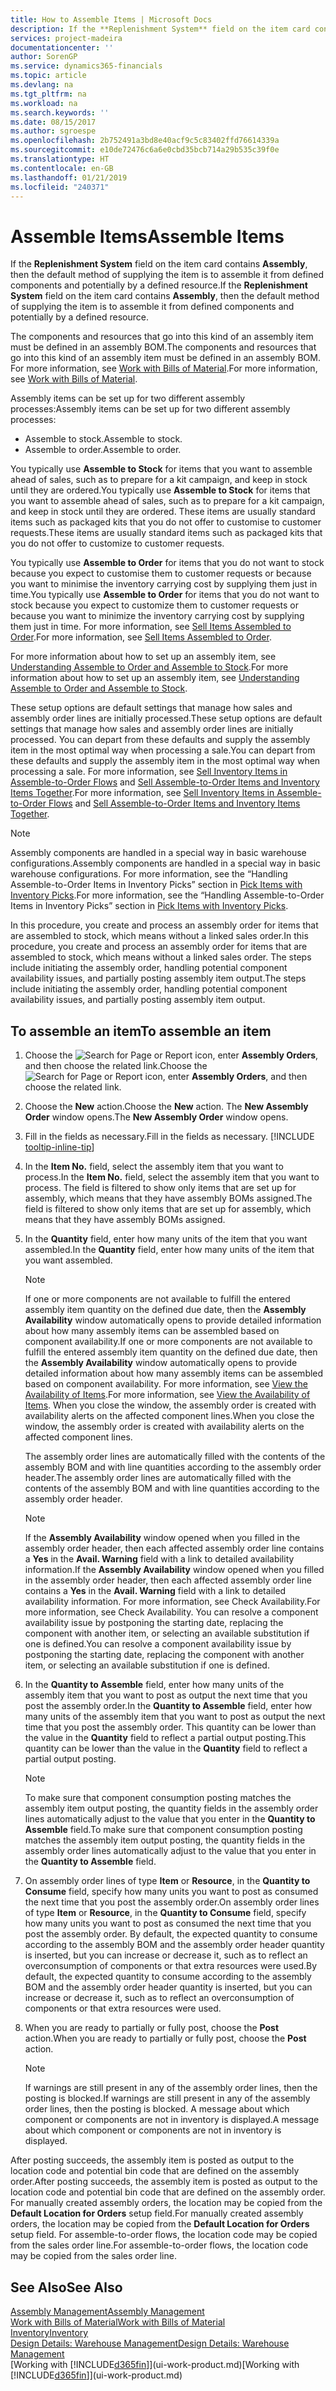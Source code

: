 ```yaml
---
title: How to Assemble Items | Microsoft Docs
description: If the **Replenishment System** field on the item card contains **Assembly**, then the default method of supplying the item is to assemble it from defined components and potentially by a defined resource.
services: project-madeira
documentationcenter: ''
author: SorenGP
ms.service: dynamics365-financials
ms.topic: article
ms.devlang: na
ms.tgt_pltfrm: na
ms.workload: na
ms.search.keywords: ''
ms.date: 08/15/2017
ms.author: sgroespe
ms.openlocfilehash: 2b752491a3bd8e40acf9c5c83402ffd76614339a
ms.sourcegitcommit: e10de72476c6a6e0cbd35bcb714a29b535c39f0e
ms.translationtype: HT
ms.contentlocale: en-GB
ms.lasthandoff: 01/21/2019
ms.locfileid: "240371"
---
```

# <a name="assemble-items"></a><span data-ttu-id="c13b4-103">Assemble Items</span><span class="sxs-lookup"><span data-stu-id="c13b4-103">Assemble Items</span></span>
<span data-ttu-id="c13b4-104">If the **Replenishment System** field on the item card contains **Assembly**, then the default method of supplying the item is to assemble it from defined components and potentially by a defined resource.</span><span class="sxs-lookup"><span data-stu-id="c13b4-104">If the **Replenishment System** field on the item card contains **Assembly**, then the default method of supplying the item is to assemble it from defined components and potentially by a defined resource.</span></span>  

<span data-ttu-id="c13b4-105">The components and resources that go into this kind of an assembly item must be defined in an assembly BOM.</span><span class="sxs-lookup"><span data-stu-id="c13b4-105">The components and resources that go into this kind of an assembly item must be defined in an assembly BOM.</span></span> <span data-ttu-id="c13b4-106">For more information, see [Work with Bills of Material](inventory-how-work-BOMs.md).</span><span class="sxs-lookup"><span data-stu-id="c13b4-106">For more information, see [Work with Bills of Material](inventory-how-work-BOMs.md).</span></span>  

<span data-ttu-id="c13b4-107">Assembly items can be set up for two different assembly processes:</span><span class="sxs-lookup"><span data-stu-id="c13b4-107">Assembly items can be set up for two different assembly processes:</span></span>  

-   <span data-ttu-id="c13b4-108">Assemble to stock.</span><span class="sxs-lookup"><span data-stu-id="c13b4-108">Assemble to stock.</span></span>  
-   <span data-ttu-id="c13b4-109">Assemble to order.</span><span class="sxs-lookup"><span data-stu-id="c13b4-109">Assemble to order.</span></span>  

<span data-ttu-id="c13b4-110">You typically use **Assemble to Stock** for items that you want to assemble ahead of sales, such as to prepare for a kit campaign, and keep in stock until they are ordered.</span><span class="sxs-lookup"><span data-stu-id="c13b4-110">You typically use **Assemble to Stock** for items that you want to assemble ahead of sales, such as to prepare for a kit campaign, and keep in stock until they are ordered.</span></span> <span data-ttu-id="c13b4-111">These items are usually standard items such as packaged kits that you do not offer to customise to customer requests.</span><span class="sxs-lookup"><span data-stu-id="c13b4-111">These items are usually standard items such as packaged kits that you do not offer to customize to customer requests.</span></span>  

<span data-ttu-id="c13b4-112">You typically use **Assemble to Order** for items that you do not want to stock because you expect to customise them to customer requests or because you want to minimise the inventory carrying cost by supplying them just in time.</span><span class="sxs-lookup"><span data-stu-id="c13b4-112">You typically use **Assemble to Order** for items that you do not want to stock because you expect to customize them to customer requests or because you want to minimize the inventory carrying cost by supplying them just in time.</span></span> <span data-ttu-id="c13b4-113">For more information, see [Sell Items Assembled to Order](assembly-how-to-sell-items-assembled-to-order.md).</span><span class="sxs-lookup"><span data-stu-id="c13b4-113">For more information, see [Sell Items Assembled to Order](assembly-how-to-sell-items-assembled-to-order.md).</span></span>  

<span data-ttu-id="c13b4-114">For more information about how to set up an assembly item, see [Understanding Assemble to Order and Assemble to Stock](assembly-assemble-to-order-or-assemble-to-stock.md).</span><span class="sxs-lookup"><span data-stu-id="c13b4-114">For more information about how to set up an assembly item, see [Understanding Assemble to Order and Assemble to Stock](assembly-assemble-to-order-or-assemble-to-stock.md).</span></span>  

<span data-ttu-id="c13b4-115">These setup options are default settings that manage how sales and assembly order lines are initially processed.</span><span class="sxs-lookup"><span data-stu-id="c13b4-115">These setup options are default settings that manage how sales and assembly order lines are initially processed.</span></span> <span data-ttu-id="c13b4-116">You can depart from these defaults and supply the assembly item in the most optimal way when processing a sale.</span><span class="sxs-lookup"><span data-stu-id="c13b4-116">You can depart from these defaults and supply the assembly item in the most optimal way when processing a sale.</span></span> <span data-ttu-id="c13b4-117">For more information, see [Sell Inventory Items in Assemble-to-Order Flows](assembly-how-to-sell-assemble-to-order-items-and-inventory-items-together.md) and [Sell Assemble-to-Order Items and Inventory Items Together](assembly-how-to-sell-assemble-to-order-items-and-inventory-items-together.md).</span><span class="sxs-lookup"><span data-stu-id="c13b4-117">For more information, see [Sell Inventory Items in Assemble-to-Order Flows](assembly-how-to-sell-assemble-to-order-items-and-inventory-items-together.md) and [Sell Assemble-to-Order Items and Inventory Items Together](assembly-how-to-sell-assemble-to-order-items-and-inventory-items-together.md).</span></span>

> [!NOTE]  
> <span data-ttu-id="c13b4-118">Assembly components are handled in a special way in basic warehouse configurations.</span><span class="sxs-lookup"><span data-stu-id="c13b4-118">Assembly components are handled in a special way in basic warehouse configurations.</span></span> <span data-ttu-id="c13b4-119">For more information, see the “Handling Assemble-to-Order Items in Inventory Picks” section in [Pick Items with Inventory Picks](warehouse-how-to-pick-items-with-inventory-picks.md).</span><span class="sxs-lookup"><span data-stu-id="c13b4-119">For more information, see the “Handling Assemble-to-Order Items in Inventory Picks” section in [Pick Items with Inventory Picks](warehouse-how-to-pick-items-with-inventory-picks.md).</span></span>   

<span data-ttu-id="c13b4-120">In this procedure, you create and process an assembly order for items that are assembled to stock, which means without a linked sales order.</span><span class="sxs-lookup"><span data-stu-id="c13b4-120">In this procedure, you create and process an assembly order for items that are assembled to stock, which means without a linked sales order.</span></span> <span data-ttu-id="c13b4-121">The steps include initiating the assembly order, handling potential component availability issues, and partially posting assembly item output.</span><span class="sxs-lookup"><span data-stu-id="c13b4-121">The steps include initiating the assembly order, handling potential component availability issues, and partially posting assembly item output.</span></span>

## <a name="to-assemble-an-item"></a><span data-ttu-id="c13b4-122">To assemble an item</span><span class="sxs-lookup"><span data-stu-id="c13b4-122">To assemble an item</span></span>  
1. <span data-ttu-id="c13b4-123">Choose the ![Search for Page or Report](media/ui-search/search_small.png "Search for Page or Report icon") icon, enter **Assembly Orders**, and then choose the related link.</span><span class="sxs-lookup"><span data-stu-id="c13b4-123">Choose the ![Search for Page or Report](media/ui-search/search_small.png "Search for Page or Report icon") icon, enter **Assembly Orders**, and then choose the related link.</span></span>  
2. <span data-ttu-id="c13b4-124">Choose the **New** action.</span><span class="sxs-lookup"><span data-stu-id="c13b4-124">Choose the **New** action.</span></span> <span data-ttu-id="c13b4-125">The **New Assembly Order** window opens.</span><span class="sxs-lookup"><span data-stu-id="c13b4-125">The **New Assembly Order** window opens.</span></span>  
3. <span data-ttu-id="c13b4-126">Fill in the fields as necessary.</span><span class="sxs-lookup"><span data-stu-id="c13b4-126">Fill in the fields as necessary.</span></span> [!INCLUDE [tooltip-inline-tip](includes/tooltip-inline-tip_md.md)]
4. <span data-ttu-id="c13b4-127">In the **Item No.** field, select the assembly item that you want to process.</span><span class="sxs-lookup"><span data-stu-id="c13b4-127">In the **Item No.** field, select the assembly item that you want to process.</span></span> <span data-ttu-id="c13b4-128">The field is filtered to show only items that are set up for assembly, which means that they have assembly BOMs assigned.</span><span class="sxs-lookup"><span data-stu-id="c13b4-128">The field is filtered to show only items that are set up for assembly, which means that they have assembly BOMs assigned.</span></span>  
5. <span data-ttu-id="c13b4-129">In the **Quantity** field, enter how many units of the item that you want assembled.</span><span class="sxs-lookup"><span data-stu-id="c13b4-129">In the **Quantity** field, enter how many units of the item that you want assembled.</span></span>  

   > [!NOTE]  
   >  <span data-ttu-id="c13b4-130">If one or more components are not available to fulfill the entered assembly item quantity on the defined due date, then the **Assembly Availability** window automatically opens to provide detailed information about how many assembly items can be assembled based on component availability.</span><span class="sxs-lookup"><span data-stu-id="c13b4-130">If one or more components are not available to fulfill the entered assembly item quantity on the defined due date, then the **Assembly Availability** window automatically opens to provide detailed information about how many assembly items can be assembled based on component availability.</span></span> <span data-ttu-id="c13b4-131">For more information, see [View the Availability of Items](inventory-how-availability-overview.md).</span><span class="sxs-lookup"><span data-stu-id="c13b4-131">For more information, see [View the Availability of Items](inventory-how-availability-overview.md).</span></span> <span data-ttu-id="c13b4-132"> When you close the window, the assembly order is created with availability alerts on the affected component lines.</span><span class="sxs-lookup"><span data-stu-id="c13b4-132">When you close the window, the assembly order is created with availability alerts on the affected component lines.</span></span>  

   <span data-ttu-id="c13b4-133">The assembly order lines are automatically filled with the contents of the assembly BOM and with line quantities according to the assembly order header.</span><span class="sxs-lookup"><span data-stu-id="c13b4-133">The assembly order lines are automatically filled with the contents of the assembly BOM and with line quantities according to the assembly order header.</span></span>  

   > [!NOTE]  
   >  <span data-ttu-id="c13b4-134">If the **Assembly Availability** window opened when you filled in the assembly order header, then each affected assembly order line contains a **Yes** in the **Avail. Warning** field with a link to detailed availability information.</span><span class="sxs-lookup"><span data-stu-id="c13b4-134">If the **Assembly Availability** window opened when you filled in the assembly order header, then each affected assembly order line contains a **Yes** in the **Avail. Warning** field with a link to detailed availability information.</span></span> <span data-ttu-id="c13b4-135">For more information, see Check Availability.</span><span class="sxs-lookup"><span data-stu-id="c13b4-135">For more information, see Check Availability.</span></span> <span data-ttu-id="c13b4-136">You can resolve a component availability issue by postponing the starting date, replacing the component with another item, or selecting an available substitution if one is defined.</span><span class="sxs-lookup"><span data-stu-id="c13b4-136">You can resolve a component availability issue by postponing the starting date, replacing the component with another item, or selecting an available substitution if one is defined.</span></span>  

6. <span data-ttu-id="c13b4-137">In the **Quantity to Assemble** field, enter how many units of the assembly item that you want to post as output the next time that you post the assembly order.</span><span class="sxs-lookup"><span data-stu-id="c13b4-137">In the **Quantity to Assemble** field, enter how many units of the assembly item that you want to post as output the next time that you post the assembly order.</span></span> <span data-ttu-id="c13b4-138">This quantity can be lower than the value in the **Quantity** field to reflect a partial output posting.</span><span class="sxs-lookup"><span data-stu-id="c13b4-138">This quantity can be lower than the value in the **Quantity** field to reflect a partial output posting.</span></span>  

   > [!NOTE]  
   >  <span data-ttu-id="c13b4-139">To make sure that component consumption posting matches the assembly item output posting, the quantity fields in the assembly order lines automatically adjust to the value that you enter in the **Quantity to Assemble** field.</span><span class="sxs-lookup"><span data-stu-id="c13b4-139">To make sure that component consumption posting matches the assembly item output posting, the quantity fields in the assembly order lines automatically adjust to the value that you enter in the **Quantity to Assemble** field.</span></span>  
7. <span data-ttu-id="c13b4-140">On assembly order lines of type **Item** or **Resource**, in the **Quantity to Consume** field, specify how many units you want to post as consumed the next time that you post the assembly order.</span><span class="sxs-lookup"><span data-stu-id="c13b4-140">On assembly order lines of type **Item** or **Resource**, in the **Quantity to Consume** field, specify how many units you want to post as consumed the next time that you post the assembly order.</span></span> <span data-ttu-id="c13b4-141">By default, the expected quantity to consume according to the assembly BOM and the assembly order header quantity is inserted, but you can increase or decrease it, such as to reflect an overconsumption of components or that extra resources were used.</span><span class="sxs-lookup"><span data-stu-id="c13b4-141">By default, the expected quantity to consume according to the assembly BOM and the assembly order header quantity is inserted, but you can increase or decrease it, such as to reflect an overconsumption of components or that extra resources were used.</span></span>  
8. <span data-ttu-id="c13b4-142">When you are ready to partially or fully post, choose the **Post** action.</span><span class="sxs-lookup"><span data-stu-id="c13b4-142">When you are ready to partially or fully post, choose the **Post** action.</span></span>  

   > [!NOTE]  
   >  <span data-ttu-id="c13b4-143">If warnings are still present in any of the assembly order lines, then the posting is blocked.</span><span class="sxs-lookup"><span data-stu-id="c13b4-143">If warnings are still present in any of the assembly order lines, then the posting is blocked.</span></span> <span data-ttu-id="c13b4-144">A message about which component or components are not in inventory is displayed.</span><span class="sxs-lookup"><span data-stu-id="c13b4-144">A message about which component or components are not in inventory is displayed.</span></span>  

<span data-ttu-id="c13b4-145">After posting succeeds, the assembly item is posted as output to the location code and potential bin code that are defined on the assembly order.</span><span class="sxs-lookup"><span data-stu-id="c13b4-145">After posting succeeds, the assembly item is posted as output to the location code and potential bin code that are defined on the assembly order.</span></span> <span data-ttu-id="c13b4-146">For manually created assembly orders, the location may be copied from the **Default Location for Orders** setup field.</span><span class="sxs-lookup"><span data-stu-id="c13b4-146">For manually created assembly orders, the location may be copied from the **Default Location for Orders** setup field.</span></span> <span data-ttu-id="c13b4-147">For assemble-to-order flows, the location code may be copied from the sales order line.</span><span class="sxs-lookup"><span data-stu-id="c13b4-147">For assemble-to-order flows, the location code may be copied from the sales order line.</span></span>  

## <a name="see-also"></a><span data-ttu-id="c13b4-148">See Also</span><span class="sxs-lookup"><span data-stu-id="c13b4-148">See Also</span></span>
[<span data-ttu-id="c13b4-149">Assembly Management</span><span class="sxs-lookup"><span data-stu-id="c13b4-149">Assembly Management</span></span>](assembly-assemble-items.md)  
[<span data-ttu-id="c13b4-150">Work with Bills of Material</span><span class="sxs-lookup"><span data-stu-id="c13b4-150">Work with Bills of Material</span></span>](inventory-how-work-BOMs.md)  
[<span data-ttu-id="c13b4-151">Inventory</span><span class="sxs-lookup"><span data-stu-id="c13b4-151">Inventory</span></span>](inventory-manage-inventory.md)  
[<span data-ttu-id="c13b4-152">Design Details: Warehouse Management</span><span class="sxs-lookup"><span data-stu-id="c13b4-152">Design Details: Warehouse Management</span></span>](design-details-warehouse-management.md)  
<span data-ttu-id="c13b4-153">[Working with [!INCLUDE[d365fin](includes/d365fin_md.md)]](ui-work-product.md)</span><span class="sxs-lookup"><span data-stu-id="c13b4-153">[Working with [!INCLUDE[d365fin](includes/d365fin_md.md)]](ui-work-product.md)</span></span>
